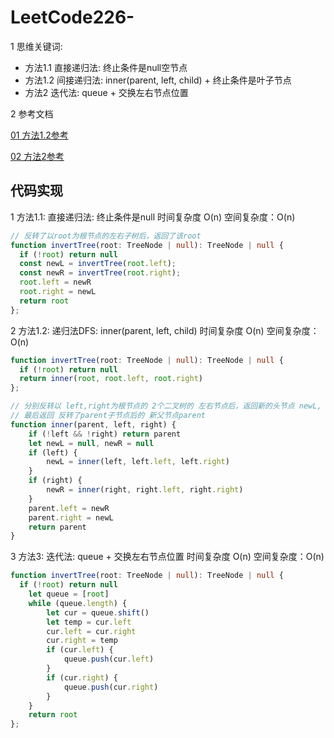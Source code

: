 # LeetCode226- 

1 思维关键词: 
  - 方法1.1 直接递归法: 终止条件是null空节点
  - 方法1.2 间接递归法: inner(parent, left, child) + 终止条件是叶子节点
  - 方法2 迭代法: queue + 交换左右节点位置


2 参考文档

[01 方法1.2参考](https://leetcode.cn/problems/invert-binary-tree/solutions/415160/fan-zhuan-er-cha-shu-by-leetcode-solution/)

[02 方法2参考](https://github.com/liuyubobobo/Play-Leetcode/blob/master/0001-0500/0226-Invert-Binary-Tree/java-0226/src/Solution2.java)


## 代码实现

1 方法1.1: 直接递归法: 终止条件是null  时间复杂度 O(n)  空间复杂度：O(n)

```ts
// 反转了以root为根节点的左右子树后，返回了该root
function invertTree(root: TreeNode | null): TreeNode | null {
  if (!root) return null
  const newL = invertTree(root.left);
  const newR = invertTree(root.right);
  root.left = newR
  root.right = newL
  return root
};
```

2 方法1.2: 递归法DFS: inner(parent, left, child)  时间复杂度 O(n)  空间复杂度：O(n)

```ts
function invertTree(root: TreeNode | null): TreeNode | null {
  if (!root) return null
  return inner(root, root.left, root.right)
};

// 分别反转以 left,right为根节点的 2个二叉树的 左右节点后，返回新的头节点 newL, newR
// 最后返回 反转了parent子节点后的 新父节点parent
function inner(parent, left, right) {
	if (!left && !right) return parent
	let newL = null, newR = null
	if (left) {
		newL = inner(left, left.left, left.right)
	}
	if (right) {
		newR = inner(right, right.left, right.right)
	}
	parent.left = newR
	parent.right = newL
	return parent
}
```

3 方法3: 迭代法: queue + 交换左右节点位置  时间复杂度 O(n)  空间复杂度：O(n)

```ts
function invertTree(root: TreeNode | null): TreeNode | null {
  if (!root) return null
	let queue = [root]
	while (queue.length) {
		let cur = queue.shift()
		let temp = cur.left
		cur.left = cur.right
		cur.right = temp
		if (cur.left) {
			queue.push(cur.left)
		}
		if (cur.right) {
			queue.push(cur.right)
		}
	} 
	return root
};
```

